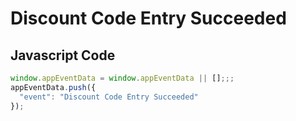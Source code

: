 # Discount Code Entry Succeeded

### 

## Javascript Code
```js
window.appEventData = window.appEventData || [];;;
appEventData.push({
  "event": "Discount Code Entry Succeeded"
});
```








